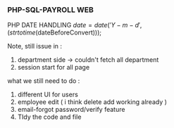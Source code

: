 ### PHP-SQL-PAYROLL WEB

PHP DATE HANDLING
$date = date('Y-m-d', (strtotime($dateBeforeConvert)));

Note, still issue in :

1. department side -> couldn't fetch all department
2. session start for all page

what we still need to do :

1. different UI for users
2. employee edit ( i think delete add working already )
3. email-forgot password/verify feature
4. TIdy the code and file
